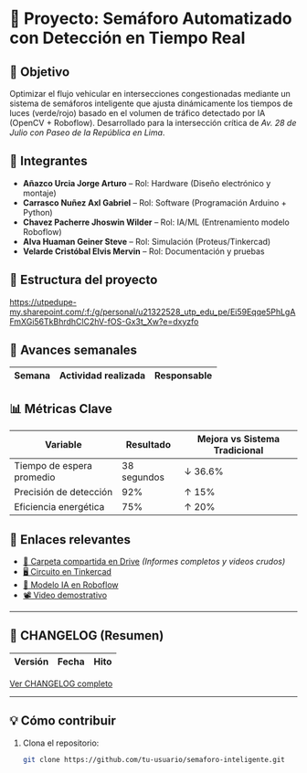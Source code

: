 # 🚦 Proyecto: Semáforo Automatizado con Detección en Tiempo Real

## 🎯 Objetivo
Optimizar el flujo vehicular en intersecciones congestionadas mediante un sistema de semáforos inteligente que ajusta dinámicamente los tiempos de luces (verde/rojo) basado en el volumen de tráfico detectado por IA (OpenCV + Roboflow). Desarrollado para la intersección crítica de *Av. 28 de Julio con Paseo de la República en Lima*.

## 👥 Integrantes
- **Añazco Urcia Jorge Arturo** – Rol: Hardware (Diseño electrónico y montaje)
- **Carrasco Nuñez Axl Gabriel** – Rol: Software (Programación Arduino + Python)
- **Chavez Pacherre Jhoswin Wilder** – Rol: IA/ML (Entrenamiento modelo Roboflow)
- **Alva Huaman Geiner Steve** – Rol: Simulación (Proteus/Tinkercad)
- **Velarde Cristóbal Elvis Mervin** – Rol: Documentación y pruebas

## 📁 Estructura del proyecto
https://utpedupe-my.sharepoint.com/:f:/g/personal/u21322528_utp_edu_pe/Ei59Eqqe5PhLgAFmXGi56TkBhrdhClC2hV-fOS-Gx3t_Xw?e=dxyzfo

## 📅 Avances semanales
| Semana | Actividad realizada | Responsable |
|--------|-----------------------------------------------|---------------------|


## 📊 Métricas Clave
| Variable | Resultado | Mejora vs Sistema Tradicional |
|----------|-----------|-------------------------------|
| Tiempo de espera promedio | 38 segundos | ↓ 36.6% |
| Precisión de detección | 92% | ↑ 15% |
| Eficiencia energética | 75% | ↑ 20% |

## 🔗 Enlaces relevantes
- [📂 Carpeta compartida en Drive](https://drive.google.com/...) *(Informes completos y videos crudos)*
- [🖥️ Circuito en Tinkercad](https://www.tinkercad.com/...)
- [🧠 Modelo IA en Roboflow](https://app.roboflow.com/...)
- [📽️ Video demostrativo](https://youtu.be/...)

---

## 📜 CHANGELOG (Resumen)
| Versión | Fecha | Hito |
|---------|-------|------|


[Ver CHANGELOG completo](/docs/CHANGELOG.md)

---

## 💡 Cómo contribuir
1. Clona el repositorio:  
   ```bash
   git clone https://github.com/tu-usuario/semaforo-inteligente.git

